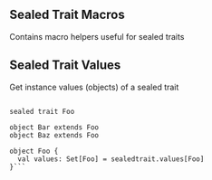 ## Sealed Trait Macros
Contains macro helpers useful for sealed traits

## Sealed Trait Values
Get instance values (objects) of a sealed trait

```import jce.macroutils.sealedtrait

sealed trait Foo
  
object Bar extends Foo
object Baz extends Foo

object Foo {
  val values: Set[Foo] = sealedtrait.values[Foo]
}```
